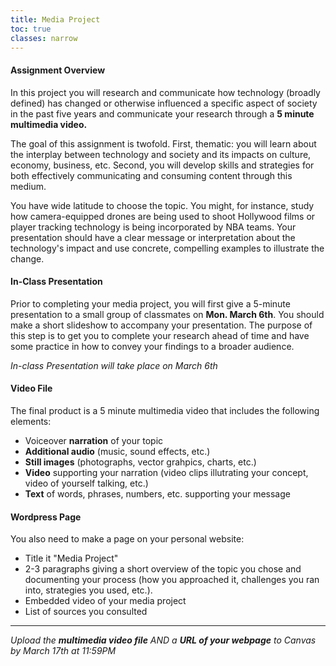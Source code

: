 ```yaml
---
title: Media Project
toc: true
classes: narrow
---
```


#### Assignment Overview
In this project you will research and communicate how technology (broadly defined) has changed or otherwise influenced a specific aspect of society in the past five years and communicate your research through a **5 minute multimedia video.**

The goal of this assignment is twofold. First, thematic: you will learn about the interplay between technology and society and its impacts on culture, economy, business, etc. Second, you will develop skills and strategies for both effectively communicating and consuming content through this medium. 

You have wide latitude to choose the topic. You might, for instance, study how camera-equipped drones are being used to shoot Hollywood films or player tracking technology is being incorporated by NBA teams. Your presentation should have a clear message or interpretation about the technology's impact and use concrete, compelling examples to illustrate the change. 

#### In-Class Presentation
Prior to completing your media project, you will first give a 5-minute presentation to a small group of classmates on **Mon. March 6th**. You should make a short slideshow to accompany your presentation. The purpose of this step is to get you to complete your research ahead of time and have some practice in how to convey your findings to a broader audience.

*In-class Presentation will take place on March 6th*

#### Video File
The final product is a 5 minute multimedia video that includes the following elements:

- Voiceover **narration** of your topic
- **Additional audio** (music, sound effects, etc.)
- **Still images** (photographs, vector grahpics, charts, etc.)
- **Video** supporting your narration (video clips illutrating your concept, video of yourself talking, etc.)
- **Text** of words, phrases, numbers, etc. supporting your message

#### Wordpress Page
You also need to make a page on your personal website:

- Title it "Media Project"
- 2-3 paragraphs giving a short overview of the topic you chose and documenting your process (how you approached it, challenges you ran into, strategies you used, etc.). 
- Embedded video of your media project
- List of sources you consulted

---- 

*Upload the **multimedia video file** AND a **URL of your webpage** to Canvas by March 17th at 11:59PM*